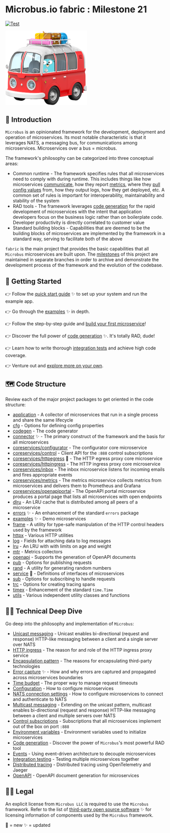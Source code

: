 # Microbus.io fabric : Milestone 21

[![Test](https://github.com/microbus-io/fabric/actions/workflows/test.yaml/badge.svg?branch=main&event=push)](https://github.com/microbus-io/fabric/actions/workflows/test.yaml)

<img src="docs/gopher-on-bus.png" width="256">

## 🚌 Introduction

`Microbus` is an opinionated framework for the development, deployment and operation of microservices. Its most notable characteristic is that it leverages NATS, a messaging bus, for communications among microservices. Microservices over a bus = microbus.

The framework's philosophy can be categorized into three conceptual areas:

* Common runtime - The framework specifies rules that all microservices need to comply with during runtime. This includes things like how microservices [communicate](docs/tech/unicast.md), how they report [metrics](docs/structure/coreservices-metrics.md), where they [pull config values](docs/tech/configuration.md) from, how they output logs, how they get deployed, etc. A common set of rules is important for interoperability, maintainability and stability of the system
* RAD tools - The framework leverages [code generation](docs/tech/codegen.md) for the rapid development of microservices with the intent that application developers focus on the business logic rather than on boilerplate code. Developer productivity is directly correlated to customer value
* Standard building blocks - Capabilities that are deemed to be the building blocks of microservices are implemented by the framework in a standard way, serving to facilitate both of the above

`fabric` is the main project that provides the basic capabilities that all `Microbus` microservices are built upon. The [milestones](docs/milestones.md) of this project are maintained in separate branches in order to archive and demonstrate the development process of the framework and the evolution of the codebase.

## 🚦 Getting Started

👉 Follow the [quick start guide](docs/quick-start.md) ✨ to set up your system and run the example app.

👉 Go through the [examples](docs/structure/examples.md) ✨ in depth.

👉 Follow the step-by-step guide and [build your first microservice](docs/first-service.md)!

👉 Discover the full power of [code generation](docs/tech/codegen.md) ✨. It's totally RAD, dude!

👉 Learn how to write thorough [integration tests](docs/tech/integrationtesting.md) and achieve high code coverage.

👉 Venture out and [explore more on your own](docs/self-explore.md).

## 🗺 Code Structure

Review each of the major project packages to get oriented in the code structure:

* [application](docs/structure/application.md) - A collector of microservices that run in a single process and share the same lifecycle
* [cfg](docs/structure/cfg.md) - Options for defining config properties
* [codegen](docs/structure/codegen.md) - The code generator
* [connector](docs/structure/connector.md) ✨ - The primary construct of the framework and the basis for all microservices
* [coreservices/configurator](docs/structure/coreservices-configurator.md) - The configurator core microservice
* [coreservices/control](docs/structure/coreservices-control.md) - Client API for the `:888` control subscriptions
* [coreservices/httpegress](docs/structure/coreservices-httpegress.md) 🎁 - The HTTP egress proxy core microservice
* [coreservices/httpingress](docs/structure/coreservices-httpingress.md) - The HTTP ingress proxy core microservice
* [coreservices/inbox](docs/structure/coreservices-inbox.md) - The inbox microservice listens for incoming emails and fires appropriate events
* [coreservices/metrics](docs/structure/coreservices-metrics.md) - The metrics microservice collects metrics from microservices and delivers them to Prometheus and Grafana
* [coreservices/openapiportal](docs/structure/coreservices-openapiportal.md) - The OpenAPI portal microservice produces a portal page that lists all microservices with open endpoints
* [dlru](docs/structure/dlru.md) - An LRU cache that is distributed among all peers of a microservice
* [errors](docs/structure/errors.md) ✨ - An enhancement of the standard `errors` package
* [examples](docs/structure/examples.md) ✨ - Demo microservices 
* [frame](docs/structure/frame.md) - A utility for type-safe manipulation of the HTTP control headers used by the framework
* [httpx](docs/structure/httpx.md) - Various HTTP utilities
* [log](docs/structure/log.md) - Fields for attaching data to log messages
* [lru](docs/structure/lru.md) - An LRU with with limits on age and weight
* [mtr](docs/structure/mtr.md) - Metrics collectors
* [openapi](docs/structure/openapi.md) - Supports the generation of OpenAPI documents
* [pub](docs/structure/pub.md) - Options for publishing requests
* [rand](docs/structure/rand.md) - A utility for generating random numbers
* [service](docs/structure/service.md) 🎁 - Definitions of interfaces of microservices
* [sub](docs/structure/sub.md) - Options for subscribing to handle requests
* [trc](docs/structure/trc.md) - Options for creating tracing spans
* [timex](docs/structure/timex.md) - Enhancement of the standard `time.Time`
* [utils](docs/structure/utils.md) - Various independent utility classes and functions

## 👩‍💻 Technical Deep Dive

Go deep into the philosophy and implementation of `Microbus`:

* [Unicast messaging](docs/tech/unicast.md) - Unicast enables bi-directional (request and response) HTTP-like messaging between a client and a single server over NATS
* [HTTP ingress](docs/tech/httpingress.md) - The reason for and role of the HTTP ingress proxy service
* [Encapsulation pattern](docs/tech/encapsulation.md) - The reasons for encapsulating third-party technologies
* [Error capture](docs/tech/errorcapture.md) ✨ - How and why errors are captured and propagated across microservices boundaries
* [Time budget](docs/tech/timebudget.md) - The proper way to manage request timeouts
* [Configuration](docs/tech/configuration.md) - How to configure microservices
* [NATS connection settings](docs/tech/natsconnection.md) - How to configure microservices to connect and authenticate to NATS
* [Multicast messaging](docs/tech/multicast.md) - Extending on the unicast pattern, multicast enables bi-directional (request and response) HTTP-like messaging between a client and multiple servers over NATS
* [Control subscriptions](docs/tech/controlsubs.md) - Subscriptions that all microservices implement out of the box on port `:888`
* [Environment variables](docs/tech/envars.md) - Environment variables used to initialize microservices
* [Code generation](docs/tech/codegen.md) - Discover the power of `Microbus`'s most powerful RAD tool
* [Events](docs/tech/events.md) - Using event-driven architecture to decouple microservices
* [Integration testing](docs/tech/integrationtesting.md) - Testing multiple microservices together
* [Distributed tracing](docs/tech/distribtracing.md) - Distributed tracing using OpenTelemetry and Jaeger
* [OpenAPI](docs/tech/openapi.md) - OpenAPI document generation for microservices

## 👩‍⚖️ Legal

An explicit license from `Microbus LLC` is required to use the `Microbus` framework.
Refer to the list of [third-party open source software](docs/third-party-oss.md) ✨ for licensing information of components used by the `Microbus` framework.

🎁 = new
✨ = updated
